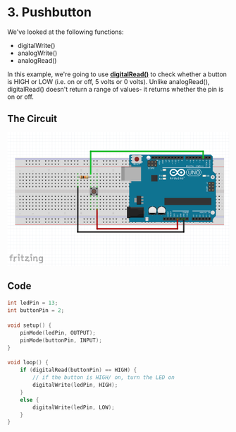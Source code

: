 
# 3. Pushbutton

We've looked at the following functions:

* digitalWrite()
* analogWrite()
* analogRead()

In this example, we're going to use [**digitalRead()**](https://www.arduino.cc/en/Reference/DigitalRead) to check whether a button is HIGH or LOW (i.e. on or off, 5 volts or 0 volts). Unlike analogRead(), digitalRead() doesn't return a range of values- it returns whether the pin is on or off.

## The Circuit

![alt text](images/pushb.png)

## Code
```c++
int ledPin = 13;
int buttonPin = 2;

void setup() {
    pinMode(ledPin, OUTPUT);
    pinMode(buttonPin, INPUT);
}

void loop() {
    if (digitalRead(buttonPin) == HIGH) {
        // if the button is HIGH/ on, turn the LED on
        digitalWrite(ledPin, HIGH);
    }
    else {
        digitalWrite(ledPin, LOW);
    }
}
```



